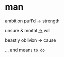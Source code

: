 # man

ambition puff['](https://en.wikipedia.org/wiki/Through_a_Glass,_Darkly_(poem))d [-](https://www.youtube.com/watch?v=easWqy08wr8)> strength

unsure & mortal [-](https://en.wikipedia.org/wiki/Trilemma)> will

beastly oblivion -> cause

..[.](bdn000000.ipynb) and means `to do`

```{tableofcontents}
```
